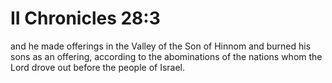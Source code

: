 # II Chronicles 28:3

and he made offerings in the Valley of the Son of Hinnom and burned his sons as an offering, according to the abominations of the nations whom the Lord drove out before the people of Israel.
